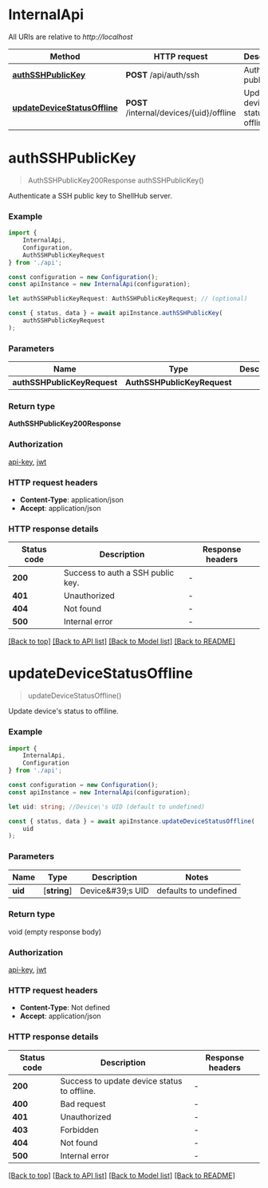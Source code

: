 # InternalApi

All URIs are relative to *http://localhost*

|Method | HTTP request | Description|
|------------- | ------------- | -------------|
|[**authSSHPublicKey**](#authsshpublickey) | **POST** /api/auth/ssh | Auth SSH public key|
|[**updateDeviceStatusOffline**](#updatedevicestatusoffline) | **POST** /internal/devices/{uid}/offline | Update device status to offline|

# **authSSHPublicKey**
> AuthSSHPublicKey200Response authSSHPublicKey()

Authenticate a SSH public key to ShellHub server.

### Example

```typescript
import {
    InternalApi,
    Configuration,
    AuthSSHPublicKeyRequest
} from './api';

const configuration = new Configuration();
const apiInstance = new InternalApi(configuration);

let authSSHPublicKeyRequest: AuthSSHPublicKeyRequest; // (optional)

const { status, data } = await apiInstance.authSSHPublicKey(
    authSSHPublicKeyRequest
);
```

### Parameters

|Name | Type | Description  | Notes|
|------------- | ------------- | ------------- | -------------|
| **authSSHPublicKeyRequest** | **AuthSSHPublicKeyRequest**|  | |


### Return type

**AuthSSHPublicKey200Response**

### Authorization

[api-key](../README.md#api-key), [jwt](../README.md#jwt)

### HTTP request headers

 - **Content-Type**: application/json
 - **Accept**: application/json


### HTTP response details
| Status code | Description | Response headers |
|-------------|-------------|------------------|
|**200** | Success to auth a SSH public key. |  -  |
|**401** | Unauthorized |  -  |
|**404** | Not found |  -  |
|**500** | Internal error |  -  |

[[Back to top]](#) [[Back to API list]](../README.md#documentation-for-api-endpoints) [[Back to Model list]](../README.md#documentation-for-models) [[Back to README]](../README.md)

# **updateDeviceStatusOffline**
> updateDeviceStatusOffline()

Update device\'s status to offiline.

### Example

```typescript
import {
    InternalApi,
    Configuration
} from './api';

const configuration = new Configuration();
const apiInstance = new InternalApi(configuration);

let uid: string; //Device\'s UID (default to undefined)

const { status, data } = await apiInstance.updateDeviceStatusOffline(
    uid
);
```

### Parameters

|Name | Type | Description  | Notes|
|------------- | ------------- | ------------- | -------------|
| **uid** | [**string**] | Device\&#39;s UID | defaults to undefined|


### Return type

void (empty response body)

### Authorization

[api-key](../README.md#api-key), [jwt](../README.md#jwt)

### HTTP request headers

 - **Content-Type**: Not defined
 - **Accept**: application/json


### HTTP response details
| Status code | Description | Response headers |
|-------------|-------------|------------------|
|**200** | Success to update device status to offline. |  -  |
|**400** | Bad request |  -  |
|**401** | Unauthorized |  -  |
|**403** | Forbidden |  -  |
|**404** | Not found |  -  |
|**500** | Internal error |  -  |

[[Back to top]](#) [[Back to API list]](../README.md#documentation-for-api-endpoints) [[Back to Model list]](../README.md#documentation-for-models) [[Back to README]](../README.md)

